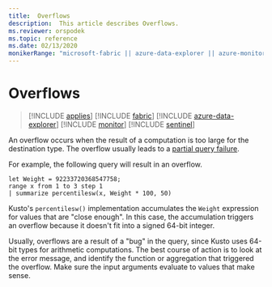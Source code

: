 ```yaml
---
title:  Overflows
description:  This article describes Overflows.
ms.reviewer: orspodek
ms.topic: reference
ms.date: 02/13/2020
monikerRange: "microsoft-fabric || azure-data-explorer || azure-monitor || microsoft-sentinel"
---
```

# Overflows

> [!INCLUDE [applies](../includes/applies-to-version/applies.md)] [!INCLUDE [fabric](../includes/applies-to-version/fabric.md)] [!INCLUDE [azure-data-explorer](../includes/applies-to-version/azure-data-explorer.md)] [!INCLUDE [monitor](../includes/applies-to-version/monitor.md)] [!INCLUDE [sentinel](../includes/applies-to-version/sentinel.md)] 


An overflow occurs when the result of a computation is too large for the destination type.
The overflow usually leads to a [partial query failure](partial-query-failures.md).

For example, the following query will result in an overflow.

```kusto
let Weight = 92233720368547758;
range x from 1 to 3 step 1
| summarize percentilesw(x, Weight * 100, 50)
```

Kusto's `percentilesw()` implementation accumulates the `Weight` expression for values that are "close enough".
In this case, the accumulation triggers an overflow because it doesn't fit into a signed 64-bit integer.

Usually, overflows are a result of a "bug" in the query, since Kusto uses 64-bit types for arithmetic computations.
The best course of action is to look at the error message, and identify the function or aggregation that triggered the overflow. Make sure the input arguments evaluate to values that make sense.

